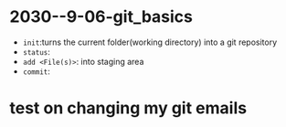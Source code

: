 # 2030--9-06-git_basics

- `init`:turns the current folder(working directory) into a git repository
- `status`:
- `add <File(s)>`: into staging area
- `commit`: 

# test on changing my git emails